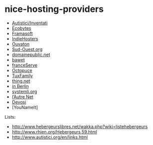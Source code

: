 # nice-hosting-providers

* [Autistici/Inventati](http://www.autistici.org/en/index.html)
* [Ecobytes](https://co-munity.net/ecobytes)
* [Framasoft](http://www.framasoft.net/)
* [IndieHosters](https://indiehosters.net/)
* [Ouvaton](http://ouvaton.coop/)
* [Sud-Ouest.org](https://www.sud-ouest.org/)
* [domainepublic.net](http://www.domainepublic.net/)
* [bawet](http://www.bawet.org/index/pmwiki.php)
* [franceServe](http://www.franceserv.fr/)
* [Octopuce](https://www.octopuce.fr/)
* [TuxFamily](http://tuxfamily.org/)
* [thing.net](http://thing.net/)
* [in Berlin](https://www.in-berlin.de)
* [systemli.org](https://www.systemli.org/)
* [l’Autre Net](http://www.lautre.net/)
* [Devosi](https://www.devosi.org/)
* [YouNameIt]

Lists:
 - http://www.hebergeurslibres.net/wakka.php?wiki=listehebergeurs
 - http://www.rhien.org/Hebergeurs,59.html
 - http://www.autistici.org/en/links.html
